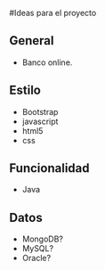 #Ideas para el proyecto

## General

- Banco online.

## Estilo

- Bootstrap
- javascript
- html5
- css


## Funcionalidad

- Java


## Datos

- MongoDB?
- MySQL?
- Oracle?
